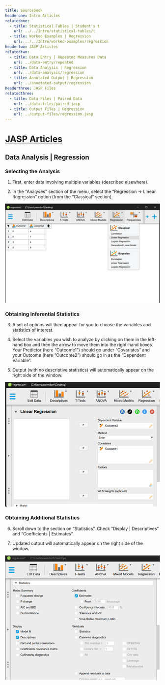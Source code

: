 ```yaml
---
title: Sourcebook
headerone: Intro Articles
relatedone:
  - title: Statistical Tables | Student's t
    url: ../../Intro/statistical-tables/t
  - title: Worked Examples | Regression
    url: ../../Intro/worked-examples/regression
headertwo: JASP Articles
relatedtwo:
  - title: Data Entry | Repeated Measures Data
    url: ../data-entry/repeated
  - title: Data Analysis | Regression
    url: ../data-analysis/regression
  - title: Annotated Output | Regression
    url: ../annotated-output/regression
headerthree: JASP Files
relatedthree:
  - title: Data Files | Paired Data
    url: ../data-files/paired.jasp
  - title: Output Files | Regression
    url: ../output-files/regression.jasp
---
```


# [JASP Articles](../index.md)

## Data Analysis | Regression

### Selecting the Analysis

1. First, enter data involving multiple variables (described elsewhere).

2. In the "Analyses" section of the menu, select the “Regression -> Linear Regression” option (from the “Classical” section).

<p align="center"><kbd><img src="regression1.png"></kbd></p>

### Obtaining Inferential Statistics

3. A set of options will then appear for you to choose the variables and statistics of interest.

4. Select the variables you wish to analyze by clicking on them in the left-hand box and then the arrow to move them into the right-hand boxes. Your Predictor (here “Outcome1”) should go under “Covariates” and your Outcome (here “Outcome2”) should go in as the “Dependent Variable”. 

5. Output (with no descriptive statistics) will automatically appear on the right side of the window. 

<p align="center"><kbd><img src="regression2.png"></kbd></p>

### Obtaining Additional Statistics

6. Scroll down to the section on “Statistics”. Check “Display | Descriptives” and “Coefficients | Estimates”.

7. Updated output will automatically appear on the right side of the window.

<p align="center"><kbd><img src="regression3.png"></kbd></p>
